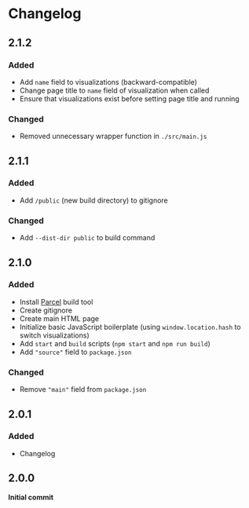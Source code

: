 # Changelog

## 2.1.2

### Added

- Add `name` field to visualizations (backward-compatible)
- Change page title to `name` field of visualization when called
- Ensure that visualizations exist before setting page title and running

### Changed

- Removed unnecessary wrapper function in `./src/main.js`

## 2.1.1

### Added

- Add `/public` (new build directory) to gitignore

### Changed

- Add `--dist-dir public` to build command

## 2.1.0

### Added

- Install [Parcel](https://parceljs.org/) build tool
- Create gitignore
- Create main HTML page
- Initialize basic JavaScript boilerplate (using `window.location.hash` to switch visualizations)
- Add `start` and `build` scripts (`npm start` and `npm run build`)
- Add `"source"` field to `package.json`

### Changed

- Remove `"main"` field from `package.json`

## 2.0.1

### Added

- Changelog

## 2.0.0

**Initial commit**
